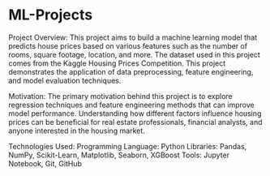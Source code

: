 # ML-Projects
Project Overview:
This project aims to build a machine learning model that predicts house prices based on various features such as the number of rooms, square footage, location, and more. The dataset used in this project comes from the Kaggle Housing Prices Competition. This project demonstrates the application of data preprocessing, feature engineering, and model evaluation techniques.

Motivation:
The primary motivation behind this project is to explore regression techniques and feature engineering methods that can improve model performance. Understanding how different factors influence housing prices can be beneficial for real estate professionals, financial analysts, and anyone interested in the housing market.

Technologies Used:
Programming Language: Python
Libraries: Pandas, NumPy, Scikit-Learn, Matplotlib, Seaborn, XGBoost
Tools: Jupyter Notebook, Git, GitHub
